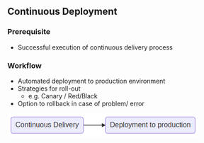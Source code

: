 ## Continuous Deployment


### Prerequisite
- Successful execution of continuous delivery process

### Workflow
- Automated deployment to production environment
- Strategies for roll-out
  - e.g. Canary /  Red/Black
- Option to rollback in case of problem/ error

![Continous Deployment Steps](./diagrams/continuous_deployment.png)

